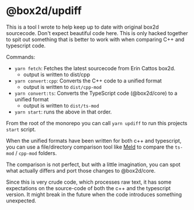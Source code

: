 # @box2d/updiff

This is a tool I wrote to help keep up to date with original box2d sourcecode.
Don't expect beautiful code here. This is only hacked together to spit out something that is better to work with when comparing C++ and typescript code.

Commands:
- `yarn fetch`: Fetches the latest sourcecode from Erin Cattos box2d.
  - output is written to dist/cpp
- `yarn convert:cpp`: Converts the C++ code to a unified format
  - output is written to `dist/cpp-mod`
- `yarn convert:ts`: Converts the TypeScript code (@box2d/core) to a unified format
  - output is written to `dist/ts-mod`
- `yarn start`: runs the above in that order.

From the root of the monorepo you can call `yarn updiff` to run this projects `start` script.

When the unified formats have been written for both c++ and typescript, you can use a file/directory comparison tool like [Meld](https://meldmerge.org/) to compare the `ts-mod` / `cpp-mod` folders.

The comparison is not perfect, but with a little imagination, you can spot what actually differs and port those changes to @box2d/core.

Since this is very crude code, which processes raw text, it has some expectations on the source-code of both the c++ and the typescript version. It might break in the future when the code introduces something unexpected.
